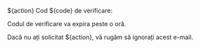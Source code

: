 ${action} Cod ${code} de verificare:

Codul de verificare va expira peste o oră.

Dacă nu ați solicitat ${action}, vă rugăm să ignorați acest e-mail.